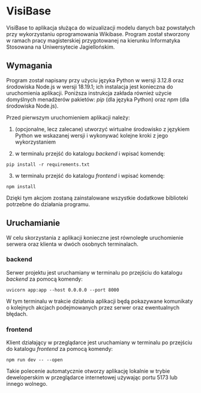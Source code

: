 # VisiBase

VisiBase to aplikacja służąca do wizualizacji modelu danych baz powstałych przy wykorzystaniu oprogramowania Wikibase. Program został stworzony w ramach pracy magisterskiej przygotowanej na kierunku Informatyka Stosowana na Uniwersytecie Jagiellońskim. 

## Wymagania

Program został napisany przy użyciu języka Python w wersji 3.12.8 oraz środowiska Node.js w wersji 18.19.1; ich instalacja jest konieczna do uruchomienia aplikacji. Poniższa instrukcja zakłada również użycie domyślnych menadżerów pakietów: *pip* (dla języka Python) oraz *npm* (dla środowiska Node.js).

Przed pierwszym uruchomieniem aplikacji należy:

1. (opcjonalne, lecz zalecane) utworzyć wirtualne środowisko z językiem Python we wskazanej wersji i wykonywać kolejne kroki z jego wykorzystaniem

2. w terminalu przejść do katalogu *backend* i wpisać komendę: 

`pip install -r requirements.txt`

3. w terminalu przejść do katalogu *frontend* i wpisać komendę:  

`npm install`

Dzięki tym akcjom zostaną zainstalowane wszystkie dodatkowe biblioteki potrzebne do działania programu.


## Uruchamianie

W celu skorzystania z aplikacji konieczne jest równoległe uruchomienie serwera oraz klienta w dwóch osobnych terminalach.

### backend

Serwer projektu jest uruchamiany w terminalu po przejściu do katalogu *backend* za pomocą komendy: 

`uvicorn app:app --host 0.0.0.0 --port 8000`

W tym terminalu w trakcie działania aplikacji będą pokazywane komunikaty o kolejnych akcjach podejmowanych przez serwer oraz ewentualnych błędach.

### frontend

Klient działający w przeglądarce jest uruchamiany w terminalu po przejściu do katalogu *frontend* za pomocą komendy: 

`npm run dev -- --open`

Takie polecenie automatycznie otworzy aplikację lokalnie w trybie deweloperskim w przeglądarce internetowej używając portu 5173 lub innego wolnego. 


